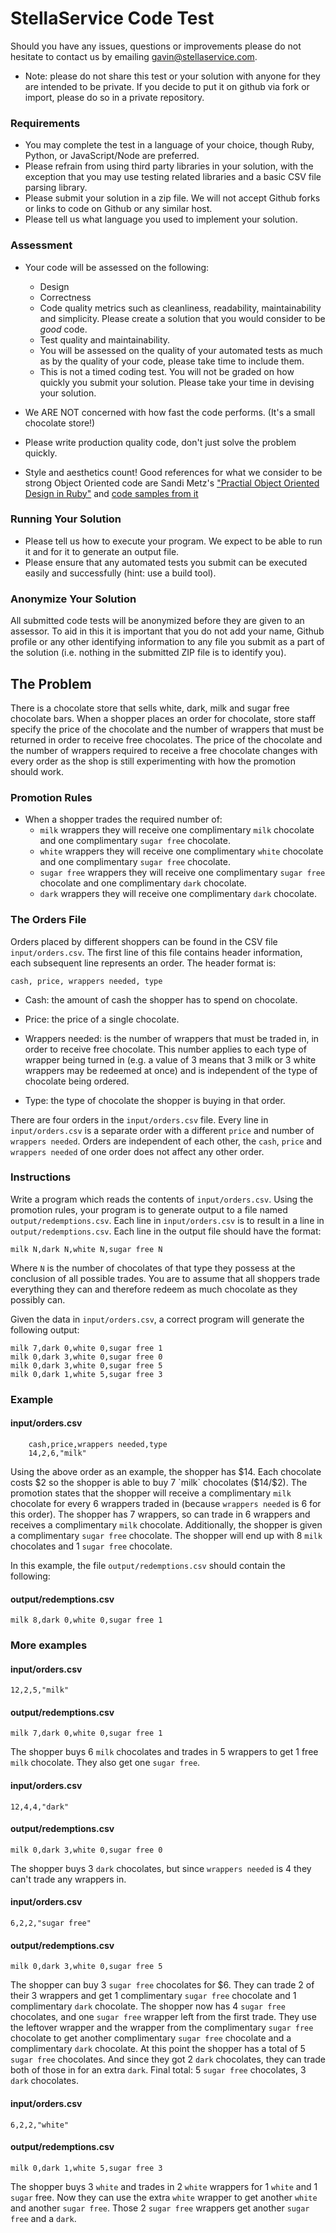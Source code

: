 # StellaService Code Test

Should you have any issues, questions or improvements please do not
hesitate to contact us by emailing gavin@stellaservice.com.

* Note: please do not share this test or your solution with anyone for
  they are intended to be private. If you decide to put it on github via
fork or import, please do so in a private repository.

### Requirements

 - You may complete the test in a language of your choice, though Ruby,
   Python, or JavaScript/Node are preferred.
 - Please refrain from using third party libraries in your solution,
   with the exception that you may use testing related libraries and
   a basic CSV file parsing library.
 - Please submit your solution in a zip file. We will not accept Github
   forks or links to code on Github or any similar host.
 - Please tell us what language you used to implement your solution.

### Assessment

- Your code will be assessed on the following:
    - Design
    - Correctness
    - Code quality metrics such as cleanliness, readability,
      maintainability and simplicity.  Please create a solution that you
      would consider to be *good* code.
    - Test quality and maintainability.
    - You will be assessed on the quality of your automated tests as
      much as by the quality of your code, please take time to include
      them.
    - This is not a timed coding test. You will not be graded on how
      quickly you submit your solution. Please take your time in
      devising your solution.

- We ARE NOT concerned with how fast the code performs. (It's a small
  chocolate store!)
- Please write production quality code, don't just solve the problem
  quickly.
- Style and aesthetics count! Good references for what we consider to be
  strong Object Oriented code are Sandi Metz's ["Practial Object
Oriented Design in Ruby"](http://www.poodr.com/) and [code samples from
it](https://github.com/skmetz/poodr/)

### Running Your Solution

- Please tell us how to execute your program. We expect to be able to
  run it and for it to generate an output file.
- Please ensure that any automated tests you submit can be executed
  easily and successfully (hint: use a build tool).

### Anonymize Your Solution

All submitted code tests will be anonymized before they are given to an
assessor. To aid in this it is important that you do not add your name,
Github profile or any other identifying information to any file you
submit as a part of the solution (i.e. nothing in the submitted ZIP file
is to identify you).

## The Problem

There is a chocolate store that sells white, dark, milk and sugar free
chocolate bars. When a shopper places an order for chocolate, store
staff specify the price of the chocolate and the number of wrappers that
must be returned in order to receive free chocolates. The price of the
chocolate and the number of wrappers required to receive a free
chocolate changes with every order as the shop is still experimenting
with how the promotion should work.

### Promotion Rules

- When a shopper trades the required number of:
  - `milk` wrappers they will receive one complimentary `milk` chocolate
    and one complimentary `sugar free` chocolate.
  - `white` wrappers they will receive one complimentary `white`
    chocolate and one complimentary `sugar free` chocolate.
  - `sugar free` wrappers they will receive one complimentary `sugar
    free` chocolate and one complimentary `dark` chocolate.
  - `dark` wrappers they will receive one complimentary `dark`
    chocolate.

### The Orders File

Orders placed by different shoppers can be found in the CSV file
`input/orders.csv`. The first line of this file contains header
information, each subsequent line represents an order. The header format
is:

    cash, price, wrappers needed, type

- Cash: the amount of cash the shopper has to spend on chocolate.

- Price: the price of a single chocolate.

- Wrappers needed: is the number of wrappers that must be traded in, in
  order to receive free chocolate. This number applies to each type of
  wrapper being turned in (e.g. a value of 3 means that 3 milk or 3 white
  wrappers may be redeemed at once) and is independent of the type of
  chocolate being ordered.

- Type: the type of chocolate the shopper is buying in that order.

There are four orders in the `input/orders.csv` file. Every line in
`input/orders.csv` is a separate order with a different `price` and
number of `wrappers needed`. Orders are independent of each other, the
`cash`, `price` and `wrappers needed` of one order does not affect any
other order.

### Instructions

Write a program which reads the contents of `input/orders.csv`. Using
the promotion rules, your program is to generate output to a file named
`output/redemptions.csv`. Each line in `input/orders.csv` is to result
in a line in `output/redemptions.csv`. Each line in the output file
should have the format:

    milk N,dark N,white N,sugar free N

Where `N` is the number of chocolates of that type they possess at the
conclusion of all possible trades. You are to assume that all shoppers
trade everything they can and therefore redeem as much chocolate as they
possibly can.

Given the data in `input/orders.csv`, a correct program will generate
the following output:

```
milk 7,dark 0,white 0,sugar free 1
milk 0,dark 3,white 0,sugar free 0 
milk 0,dark 3,white 0,sugar free 5
milk 0,dark 1,white 5,sugar free 3
```

### Example

#### input/orders.csv

```
    cash,price,wrappers needed,type
    14,2,6,"milk"
```

Using the above order as an example, the shopper has $14. Each chocolate
costs $2 so the shopper is able to buy 7 `milk` chocolates ($14/$2). The
promotion states that the shopper will receive a complimentary `milk`
chocolate for every 6 wrappers traded in (because `wrappers needed` is 6
for this order). The shopper has 7 wrappers, so can trade in 6 wrappers
and receives a complimentary `milk` chocolate. Additionally, the shopper
is given a complimentary `sugar free` chocolate. The shopper will end up
with 8 `milk` chocolates and 1 `sugar free` chocolate.

In this example, the file `output/redemptions.csv` should contain the
following:

#### output/redemptions.csv

    milk 8,dark 0,white 0,sugar free 1

### More examples

#### input/orders.csv

    12,2,5,"milk"

#### output/redemptions.csv

    milk 7,dark 0,white 0,sugar free 1

The shopper buys 6 `milk` chocolates and trades in 5 wrappers to get 1
free `milk` chocolate. They also get one `sugar free`.

#### input/orders.csv

    12,4,4,"dark"

#### output/redemptions.csv

    milk 0,dark 3,white 0,sugar free 0

The shopper buys 3 `dark` chocolates, but since `wrappers needed` is 4
they can't trade any wrappers in.

#### input/orders.csv

    6,2,2,"sugar free"

#### output/redemptions.csv

    milk 0,dark 3,white 0,sugar free 5

The shopper can buy 3 `sugar free` chocolates for $6. They can trade 2
of their 3 wrappers and get 1 complimentary `sugar free` chocolate and 1
complimentary `dark` chocolate. The shopper now has 4 `sugar free`
chocolates, and one `sugar free` wrapper left from the first trade. They
use the leftover wrapper and the wrapper from the complimentary `sugar
free` chocolate to get another complimentary `sugar free` chocolate and
a complimentary `dark` chocolate. At this point the shopper has a total
of 5 `sugar free` chocolates. And since they got 2 `dark` chocolates,
they can trade both of those in for an extra `dark`. Final total: 5
`sugar free` chocolates, 3 `dark` chocolates.

#### input/orders.csv

    6,2,2,"white"

#### output/redemptions.csv

    milk 0,dark 1,white 5,sugar free 3

The shopper buys 3 `white` and trades in 2 `white` wrappers for 1
`white` and 1 `sugar` free. Now they can use the extra `white` wrapper
to get another `white` and another `sugar free`. Those 2 `sugar free`
wrappers get another `sugar free` and a `dark`.
